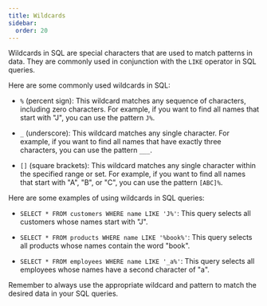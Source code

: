 ```yaml
---
title: Wildcards
sidebar:
  order: 20
---
```

Wildcards in SQL are special characters that are used to match patterns in data. They are commonly used in conjunction with the `LIKE` operator in SQL queries.

Here are some commonly used wildcards in SQL:

- `%` (percent sign): This wildcard matches any sequence of characters, including zero characters. For example, if you want to find all names that start with "J", you can use the pattern `J%`.

- `_` (underscore): This wildcard matches any single character. For example, if you want to find all names that have exactly three characters, you can use the pattern `___`.

- `[]` (square brackets): This wildcard matches any single character within the specified range or set. For example, if you want to find all names that start with "A", "B", or "C", you can use the pattern `[ABC]%`.

Here are some examples of using wildcards in SQL queries:

- `SELECT * FROM customers WHERE name LIKE 'J%'`: This query selects all customers whose names start with "J".

- `SELECT * FROM products WHERE name LIKE '%book%'`: This query selects all products whose names contain the word "book".

- `SELECT * FROM employees WHERE name LIKE '_a%'`: This query selects all employees whose names have a second character of "a".

Remember to always use the appropriate wildcard and pattern to match the desired data in your SQL queries.
